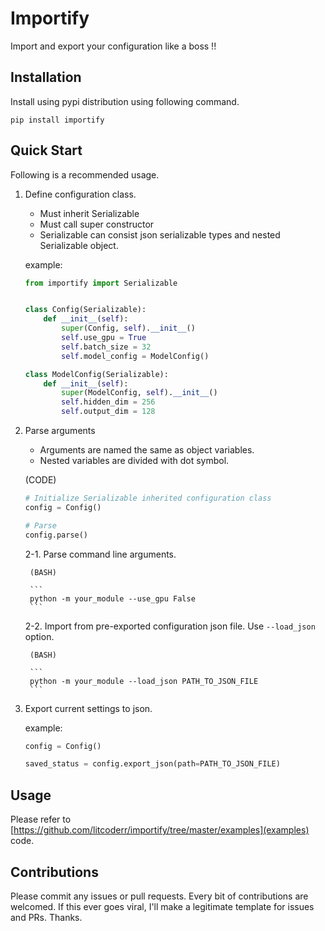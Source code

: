 # Importify
Import and export your configuration like a boss !!

## Installation
Install using pypi distribution using following command.

```
pip install importify
```

## Quick Start
Following is a recommended usage.

1. Define configuration class.

    - Must inherit Serializable
    - Must call super constructor
    - Serializable can consist json serializable types and nested Serializable object.
    
    example:
    
    ```python
    from importify import Serializable


    class Config(Serializable):
        def __init__(self):
            super(Config, self).__init__() 
            self.use_gpu = True
            self.batch_size = 32
            self.model_config = ModelConfig()

    class ModelConfig(Serializable):
        def __init__(self):
            super(ModelConfig, self).__init__()
            self.hidden_dim = 256
            self.output_dim = 128
    ```

2. Parse arguments

    - Arguments are named the same as object variables.
    - Nested variables are divided with dot symbol.
    
    (CODE)
    
    ```python
    # Initialize Serializable inherited configuration class
    config = Config()

    # Parse
    config.parse()
    ```
    
    2-1. Parse command line arguments.

        (BASH)
        
        ```
        python -m your_module --use_gpu False
        ```

    2-2. Import from pre-exported configuration json file. Use ```--load_json``` option.
    
        (BASH)
        
        ```
        python -m your_module --load_json PATH_TO_JSON_FILE
        ```

3. Export current settings to json.

    example:
    
    ```python
    config = Config()
   
    saved_status = config.export_json(path=PATH_TO_JSON_FILE)
    ```
   
## Usage
Please refer to [https://github.com/litcoderr/importify/tree/master/examples](examples) code.

## Contributions
Please commit any issues or pull requests. Every bit of contributions are welcomed.
If this ever goes viral, I'll make a legitimate template for issues and PRs. Thanks.

